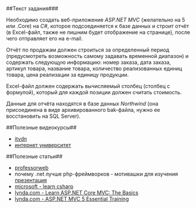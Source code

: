 ##Текст задания###

Необходимо создать веб-приложение *ASP.NET MVC* (желательно на 5 или .Core) на *C#*, которое подсоединяется к базе данных и строит отчёт (в Excel-файл, также не лишним будет отображение на странице), после чего отправляет его на e-mail.

Отчёт по продажам должен строиться за определенный период (предусмотреть возможность самому задавать временной диапазон) и содержать следующую информацию: номер заказа, дата заказа, артикул товара, название товара, количество реализованных единиц товара, цена реализации за единицу продукции.

Excel-файл должен содержать вычисляемый столбец (столбец с формулой), который для каждой позиции должен считать стоимость.

Данные для отчёта находятся в базе данных *Northwind* (она присоединена в виде архивированного bak-файла, нужно ее восстановить на SQL Server).

##Полезные видеокурсы##
* [itvdn](https://www.youtube.com/watch?v=TBH2V98ohe4&list=PLvItDmb0sZw_uaxwtw5mM2IkKBfcnjxYQ)
* [интернет университет](https://www.youtube.com/watch?v=8vnBT73NeNw)

##Полезные статьи##
* [professorweb](https://professorweb.ru/my/ASP_NET/base/level1/base_aspnet_index.php)
* почему .net лучше php-фреймворков - мотивашки для изучения [презентация](https://www.youtube.com/watch?v=8Y_cSciUavc)
* [microsoft - learn csharp](https://www.microsoft.com/net/tutorials/csharp/getting-started)
* [lynda.com - Learn ASP.NET Core MVC: The Basics](https://rutracker.org/forum/viewtopic.php?t=5324115)
* [lynda.com - ASP.NET MVC 5 Essential Training](https://rutracker.org/forum/viewtopic.php?t=4926002)